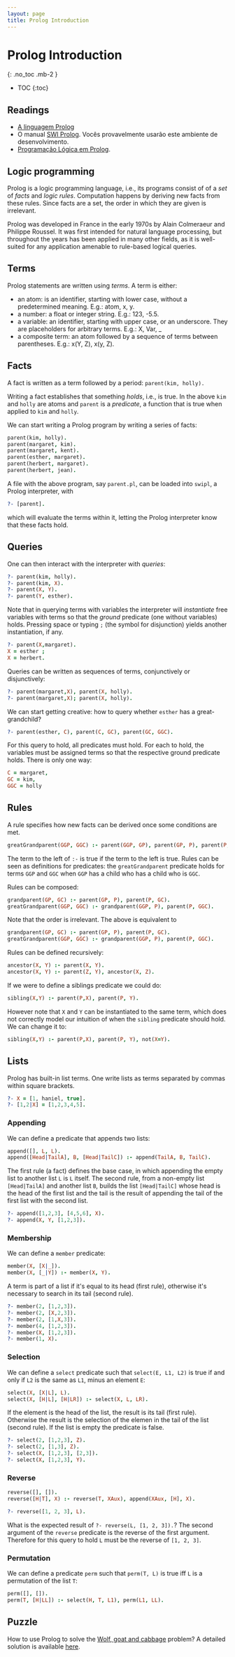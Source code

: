 ```yaml
---
layout: page
title: Prolog Introduction
---
```


# Prolog Introduction
{: .no_toc .mb-2 }

- TOC
{:toc}

## Readings

- [A linguagem Prolog](http://en.wikipedia.org/wiki/Prolog)
- O manual [SWI Prolog](http://www.swi-prolog.org/pldoc/refman/). Vocês provavelmente usarão este ambiente de desenvolvimento.
- [Programação Lógica em Prolog](http://www.cs.uiowa.edu/~slonnegr/plf/Book/AppendixA.pdf).


## Logic programming

Prolog is a logic programming language, i.e., its programs consist of of a *set*
of *facts* and *logic rules*. Computation happens by deriving new facts from
these rules. Since facts are a set, the order in which they are given is
irrelevant.

Prolog was developed in France in the early 1970s by Alain Colmeraeur and
Philippe Roussel. It was first intended for natural language processing, but
throughout the years has been applied in many other fields, as it is well-suited
for any application amenable to rule-based logical queries.

## Terms

Prolog statements are written using *terms*. A term is either:

- an atom: is an identifier, starting with lower case, without a predetermined meaning. E.g.: atom, x, y.
- a number: a float or integer string. E.g.: 123, -5.5.
- a variable: an identifier, starting with upper case, or an underscore. They
  are placeholders for arbitrary terms. E.g.: X, Var, _
- a composite term: an atom followed by a sequence of terms between
  parentheses. E.g.: x(Y, Z), x(y, Z).

## Facts

A fact is written as a term followed by a period: `parent(kim, holly).`

Writing a fact establishes that something *holds*, i.e., is true. In the above
`kim` and `holly` are atoms and `parent` is a *predicate*, a function that is
true when applied to `kim` and `holly`.

We can start writing a Prolog program by writing a series of facts:

``` prolog
parent(kim, holly).
parent(margaret, kim).
parent(margaret, kent).
parent(esther, margaret).
parent(herbert, margaret).
parent(herbert, jean).
```

A file with the above program, say `parent.pl`, can be loaded into `swipl`, a
Prolog interpreter, with

``` prolog
?- [parent].
```
which will evaluate the terms within it, letting the Prolog interpreter know that these facts hold.

## Queries

One can then interact with the interpreter with *queries*:

``` prolog
?- parent(kim, holly).
?- parent(kim, X).
?- parent(X, Y).
?- parent(Y, esther).
```

Note that in querying terms with variables the interpreter will *instantiate*
free variables with terms so that the *ground* predicate (one without variables)
holds. Pressing space or typing `;` (the symbol for disjunction) yields another
instantiation, if any.

``` prolog
?- parent(X,margaret).
X = esther ;
X = herbert.
```

Queries can be written as sequences of terms, conjunctively or disjunctively:

``` prolog
?- parent(margaret,X), parent(X, holly).
?- parent(margaret,X); parent(X, holly).
```

We can start getting creative: how to query whether `esther` has a great-grandchild?

``` prolog
?- parent(esther, C), parent(C, GC), parent(GC, GGC).
```

For this query to hold, all predicates must hold. For each to hold, the
variables must be assigned terms so that the respective ground predicate holds. There is only one way:

``` prolog
C = margaret,
GC = kim,
GGC = holly
```

## Rules

A rule specifies how new facts can be derived once some conditions are met.

``` prolog
greatGrandparent(GGP, GGC) :- parent(GGP, GP), parent(GP, P), parent(P, GGC).
```

The term to the left of `:-` is true if the term to the left is true. Rules can
be seen as definitions for predicates: the `greatGrandparent` predicate holds
for terms `GGP` and `GGC` when `GGP` has a child who has a child who is `GGC`.

Rules can be composed:

``` prolog
grandparent(GP, GC) :- parent(GP, P), parent(P, GC).
greatGrandparent(GGP, GGC) :- grandparent(GGP, P), parent(P, GGC).
```

Note that the order is irrelevant. The above is equivalent to

``` prolog
grandparent(GP, GC) :- parent(GP, P), parent(P, GC).
greatGrandparent(GGP, GGC) :- grandparent(GGP, P), parent(P, GGC).
```

Rules can be defined recursively:

``` prolog
ancestor(X, Y) :- parent(X, Y).
ancestor(X, Y) :- parent(Z, Y), ancestor(X, Z).
```

If we were to define a siblings predicate we could do:

``` prolog
sibling(X,Y) :- parent(P,X), parent(P, Y).
```

However note that `X` and `Y` can be instantiated to the same term, which does
not correctly model our intuition of when the `sibling` predicate should
hold. We can change it to:

``` prolog
sibling(X,Y) :- parent(P,X), parent(P, Y), not(X=Y).
```

## Lists

Prolog has built-in list terms. One write lists as terms separated by commas
within square brackets.

``` prolog
?- X = [1, haniel, true].
?- [1,2|X] = [1,2,3,4,5].
```

### Appending

We can define a predicate that appends two lists:

``` prolog
append([], L, L).
append([Head|TailA], B, [Head|TailC]) :- append(TailA, B, TailC).
```

The first rule (a fact) defines the base case, in which appending the empty list
to another list `L` is `L` itself. The second rule, from a non-empty list
`[Head|TailA]` and another list `B`, builds the list `[Head|TailC]` whose head
is the head of the first list and the tail is the result of appending the tail
of the first list with the second list.

``` prolog
?- append([1,2,3], [4,5,6], X).
?- append(X, Y, [1,2,3]).
```

### Membership

We can define a `member` predicate:

``` prolog
member(X, [X|_]).
member(X, [_|Y]) :- member(X, Y).
```

A term is part of a list if it's equal to its head (first rule), otherwise it's
necessary to search in its tail (second rule).

``` prolog
?- member(2, [1,2,3]).
?- member(2, [X,2,3]).
?- member(2, [1,X,3]).
?- member(4, [1,2,3]).
?- member(X, [1,2,3]).
?- member(1, X).
```

### Selection

We can define a `select` predicate such that `select(E, L1, L2)` is true if and only if
`L2` is the same as `L1`, minus an element `E`:

``` prolog
select(X, [X|L], L).
select(X, [H|L], [H|LR]) :- select(X, L, LR).
```

If the element is the head of the list, the result is its tail (first
rule). Otherwise the result is the selection of the elemen in the tail of the
list (second rule). If the list is empty the predicate is false.

``` prolog
?- select(2, [1,2,3], Z).
?- select(2, [1,3], Z).
?- select(X, [1,2,3], [2,3]).
?- select(X, [1,2,3], Y).
```

### Reverse

``` prolog
reverse([], []).
reverse([H|T], X) :- reverse(T, XAux), append(XAux, [H], X).
```

``` prolog
?- reverse([1, 2, 3], L).
```

What is the expected result of `?- reverse(L, [1, 2, 3]).`? The second argument
of the `reverse` predicate is the reverse of the first argument. Therefore for
this query to hold `L` must be the reverse of `[1, 2, 3]`.

### Permutation

We can define a predicate `perm` such that `perm(T, L)` is true iff `L` is a
permutation of the list `T`:

``` prolog
perm([], []).
perm(T, [H|LL]) :- select(H, T, L1), perm(L1, LL).
```

## Puzzle

How to use Prolog to solve the [Wolf, goat and
cabbage](https://en.wikipedia.org/wiki/Wolf,_goat_and_cabbage_problem) problem?
A detailed solution is available
[here](https://cseweb.ucsd.edu/classes/wi09/cse130/misc/prolog/goat_etc.html).
